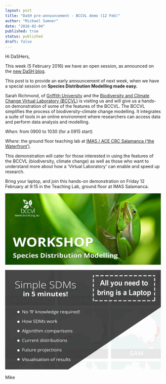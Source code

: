 ```yaml
---
layout: post
title: "DaSH pre-announcement - BCCVL demo (12 Feb)"
author: "Michael Sumner"
date: "2016-02-04"
published: true
status: published
draft: false
---
```



Hi DaSHers, 

This week (5 February 2016) we have an open session, as announced on the [new DaSH blog](http://datasciencehobart.github.io/2016/02/03/DaSH-5-February.html). 


This post is to provide an early announcement of next week, when we have a special session on **Species Distribution Modelling made easy.**

Sarah Richmond, of [Griffith University](https://www.griffith.edu.au/)  and the [Biodiversity and Climate Change Virtual Laboratory (BCCVL)](https://www.griffith.edu.au/research/research-excellence/climate-resilient-decision-support-toolkit/the-biodiversity-and-climate-change-virtual-laboratory) is visiting us and will give us a hands-on demonstration of some of the features of the BCCVL. The BCCVL simplifies the process of biodiversity-climate change modelling. It integrates a suite of tools in an online environment where researchers can access data and perform data analysis and modelling.


*When*:  from 0900 to 1030 (for a 0915 start)

*Where*: the ground floor teaching lab at [IMAS / ACE CRC Salamanca (‘the Waterfront’)](https://www.google.com.au/maps/place/Antarctic+Climate+%26+Ecosystems+CRC/@-42.8864995,147.3332809,17.25z/data=!4m2!3m1!1s0x0000000000000000:0x6643069d32752fb7). 


This demonstration will cater for those interested in using the features of the BCCVL (biodiversity, climate change) as well as those who want to understand more about how a 'Virtual Laboratory' can enable and speed up research.

 Bring your laptop, and join this hands-on demonstration on Friday 12 February at 9:15 in the Teaching Lab, ground floor  at IMAS Salamanca.

![bccvl](/figures/bccvl.png)

![details](/figures/deets.jpg)

Mike


